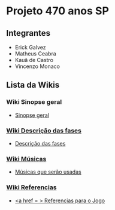 # Projeto 470 anos SP

## Integrantes

* Erick Galvez
* Matheus Ceabra
* Kauã de Castro
* Vincenzo Monaco

## Lista da Wikis

### Wiki Sinopse geral
* <a href = https://github.com/VincenMonaco/470-jogo/wiki/Sinopse> Sinopse geral

### Wiki Descrição das fases 
* <a href = https://github.com/VincenMonaco/470-jogo/wiki/Descri%C3%A7%C3%A3o-das-fases> Descrição das fases 

### Wiki Músicas
* <a href = https://github.com/VincenMonaco/470-jogo/wiki/M%C3%BAsicas-que-ser%C3%A3o-usadas> Músicas que serão usadas

### Wiki Referencias
* <a href = > Referencias para o Jogo

